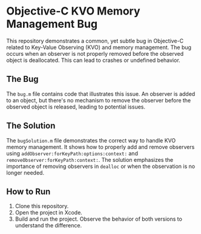 # Objective-C KVO Memory Management Bug

This repository demonstrates a common, yet subtle bug in Objective-C related to Key-Value Observing (KVO) and memory management.  The bug occurs when an observer is not properly removed before the observed object is deallocated. This can lead to crashes or undefined behavior.

## The Bug
The `bug.m` file contains code that illustrates this issue.  An observer is added to an object, but there's no mechanism to remove the observer before the observed object is released, leading to potential issues.

## The Solution
The `bugSolution.m` file demonstrates the correct way to handle KVO memory management.  It shows how to properly add and remove observers using `addObserver:forKeyPath:options:context:` and `removeObserver:forKeyPath:context:`.  The solution emphasizes the importance of removing observers in `dealloc` or when the observation is no longer needed.

## How to Run
1. Clone this repository.
2. Open the project in Xcode.
3. Build and run the project.  Observe the behavior of both versions to understand the difference.